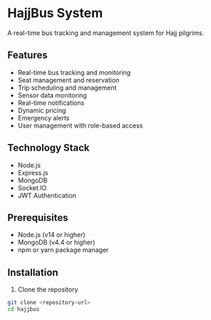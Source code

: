# HajjBus System

A real-time bus tracking and management system for Hajj pilgrims.

## Features

- Real-time bus tracking and monitoring
- Seat management and reservation
- Trip scheduling and management
- Sensor data monitoring
- Real-time notifications
- Dynamic pricing
- Emergency alerts
- User management with role-based access

## Technology Stack

- Node.js
- Express.js
- MongoDB
- Socket.IO
- JWT Authentication

## Prerequisites

- Node.js (v14 or higher)
- MongoDB (v4.4 or higher)
- npm or yarn package manager

## Installation

1. Clone the repository

```bash
git clone <repository-url>
cd hajjbus
```
